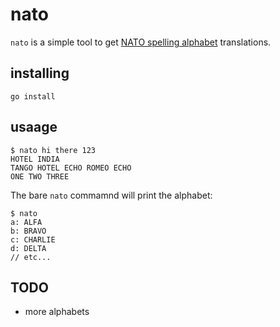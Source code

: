 # nato
`nato` is a simple tool to get [NATO spelling alphabet](https://en.wikipedia.org/wiki/NATO_phonetic_alphabet) translations.

## installing
`go install`

## usaage
```
$ nato hi there 123
HOTEL INDIA
TANGO HOTEL ECHO ROMEO ECHO
ONE TWO THREE
```

The bare `nato` commamnd will print the alphabet:
```
$ nato
a: ALFA
b: BRAVO
c: CHARLIE
d: DELTA
// etc...
```

## TODO
* more alphabets
